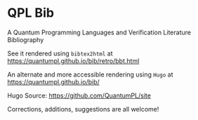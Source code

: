# QPL Bib

A Quantum Programming Languages and Verification Literature Bibliography 

See it rendered using `bibtex2html` at https://quantumpl.github.io/bib/retro/bbt.html

An alternate and more accessible rendering using `Hugo` at https://quantumpl.github.io/bib/

Hugo Source: https://github.com/QuantumPL/site

Corrections, additions, suggestions are all welcome!
